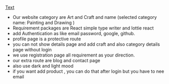 [Text](https://update-art.netlify.app/)
- Our website category are Art and Craft and name (selected category name: Painting and Drawing )
- Requirement  packages are React simple type writer and lottie react
- add Authentication as like email password, google, github. 
- profile page is a protective route  
- you can not show details page and add craft and also category details page without login 
- we use registration page all requirement as your direction.
- our extra route are blog and contact page
- also use dark and light mood
- if you want add product , you can do that after login but you have to nee email 
